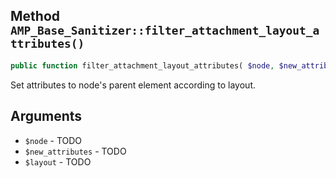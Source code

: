 ## Method `AMP_Base_Sanitizer::filter_attachment_layout_attributes()`

```php
public function filter_attachment_layout_attributes( $node, $new_attributes, $layout );
```

Set attributes to node&#039;s parent element according to layout.


## Arguments

* `$node` - TODO
* `$new_attributes` - TODO
* `$layout` - TODO

